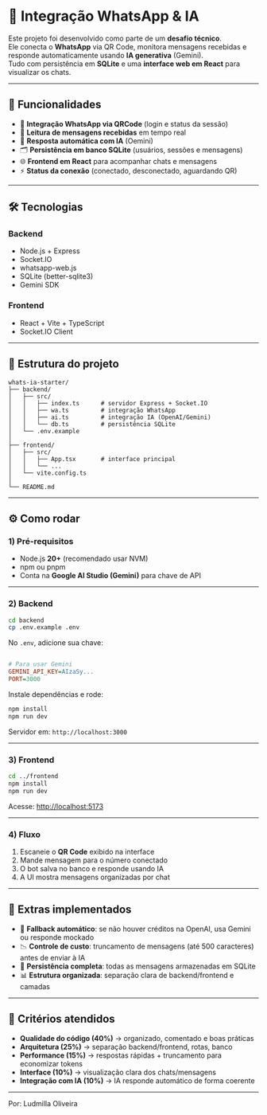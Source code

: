 # 🤖 Integração WhatsApp & IA

Este projeto foi desenvolvido como parte de um **desafio técnico**.  
Ele conecta o **WhatsApp** via QR Code, monitora mensagens recebidas e responde automaticamente usando **IA generativa** (Gemini).  
Tudo com persistência em **SQLite** e uma **interface web em React** para visualizar os chats.

---

## 🚀 Funcionalidades

- 📲 **Integração WhatsApp via QRCode** (login e status da sessão)  
- 💬 **Leitura de mensagens recebidas** em tempo real  
- 🤖 **Resposta automática com IA** (Oemini)  
- 🗂 **Persistência em banco SQLite** (usuários, sessões e mensagens)  
- 🌐 **Frontend em React** para acompanhar chats e mensagens  
- ⚡ **Status da conexão** (conectado, desconectado, aguardando QR)  

---

## 🛠 Tecnologias

### Backend
- Node.js + Express
- Socket.IO
- whatsapp-web.js
- SQLite (better-sqlite3)
- Gemini SDK

### Frontend
- React + Vite + TypeScript
- Socket.IO Client

---

## 📂 Estrutura do projeto

```
whats-ia-starter/
├── backend/
│   ├── src/
│   │   ├── index.ts      # servidor Express + Socket.IO
│   │   ├── wa.ts         # integração WhatsApp
│   │   ├── ai.ts         # integração IA (OpenAI/Gemini)
│   │   └── db.ts         # persistência SQLite
│   └── .env.example
│
├── frontend/
│   ├── src/
│   │   ├── App.tsx       # interface principal
│   │   └── ...
│   └── vite.config.ts
│
└── README.md
```

---

## ⚙️ Como rodar

### 1) Pré-requisitos
- Node.js **20+** (recomendado usar NVM)  
- npm ou pnpm  
- Conta na **Google AI Studio (Gemini)** para chave de API  

---

### 2) Backend
```bash
cd backend
cp .env.example .env
```

No `.env`, adicione sua chave:
```ini

# Para usar Gemini
GEMINI_API_KEY=AIzaSy...
PORT=3000
```

Instale dependências e rode:
```bash
npm install
npm run dev
```

Servidor em: `http://localhost:3000`  

---

### 3) Frontend
```bash
cd ../frontend
npm install
npm run dev
```

Acesse: [http://localhost:5173](http://localhost:5173)

---

### 4) Fluxo
1. Escaneie o **QR Code** exibido na interface  
2. Mande mensagem para o número conectado  
3. O bot salva no banco e responde usando IA  
4. A UI mostra mensagens organizadas por chat  

---

## 🧩 Extras implementados
- 🔄 **Fallback automático**: se não houver créditos na OpenAI, usa Gemini ou responde mockado  
- 📉 **Controle de custo**: truncamento de mensagens (até 500 caracteres) antes de enviar à IA  
- 💾 **Persistência completa**: todas as mensagens armazenadas em SQLite  
- 📊 **Estrutura organizada**: separação clara de backend/frontend e camadas  

---

## 📝 Critérios atendidos

- **Qualidade do código (40%)** → organizado, comentado e boas práticas  
- **Arquitetura (25%)** → separação backend/frontend, rotas, banco  
- **Performance (15%)** → respostas rápidas + truncamento para economizar tokens  
- **Interface (10%)** → visualização clara dos chats/mensagens  
- **Integração com IA (10%)** → IA responde automático de forma coerente  

---

Por: Ludmilla Oliveira
